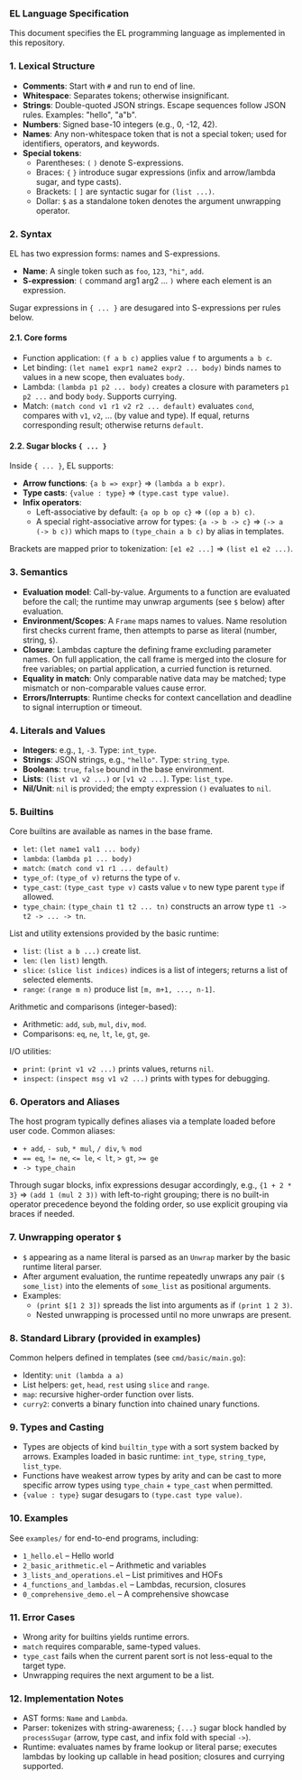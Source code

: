 ### EL Language Specification

This document specifies the EL programming language as implemented in this repository.

### 1. Lexical Structure

- **Comments**: Start with `#` and run to end of line.
- **Whitespace**: Separates tokens; otherwise insignificant.
- **Strings**: Double-quoted JSON strings. Escape sequences follow JSON rules. Examples: "hello", "a\"b".
- **Numbers**: Signed base-10 integers (e.g., 0, -12, 42).
- **Names**: Any non-whitespace token that is not a special token; used for identifiers, operators, and keywords.
- **Special tokens**:
  - Parentheses: `(` `)` denote S-expressions.
  - Braces: `{` `}` introduce sugar expressions (infix and arrow/lambda sugar, and type casts).
  - Brackets: `[` `]` are syntactic sugar for `(list ...)`.
  - Dollar: `$` as a standalone token denotes the argument unwrapping operator.

### 2. Syntax

EL has two expression forms: names and S-expressions.

- **Name**: A single token such as `foo`, `123`, `"hi"`, `add`.
- **S-expression**: `(` command arg1 arg2 ... `)` where each element is an expression.

Sugar expressions in `{ ... }` are desugared into S-expressions per rules below.

#### 2.1. Core forms

- Function application: `(f a b c)` applies value `f` to arguments `a b c`.
- Let binding: `(let name1 expr1 name2 expr2 ... body)` binds names to values in a new scope, then evaluates `body`.
- Lambda: `(lambda p1 p2 ... body)` creates a closure with parameters `p1 p2 ...` and body `body`. Supports currying.
- Match: `(match cond v1 r1 v2 r2 ... default)` evaluates `cond`, compares with `v1`, `v2`, ... (by value and type). If equal, returns corresponding result; otherwise returns `default`.

#### 2.2. Sugar blocks `{ ... }`

Inside `{ ... }`, EL supports:

- **Arrow functions**: `{a b => expr}` => `(lambda a b expr)`.
- **Type casts**: `{value : type}` => `(type.cast type value)`.
- **Infix operators**:
  - Left-associative by default: `{a op b op c}` => `((op a b) c)`.
  - A special right-associative arrow for types: `{a -> b -> c}` => `(-> a (-> b c))` which maps to `(type_chain a b c)` by alias in templates.

Brackets are mapped prior to tokenization: `[e1 e2 ...]` => `(list e1 e2 ...)`.

### 3. Semantics

- **Evaluation model**: Call-by-value. Arguments to a function are evaluated before the call; the runtime may unwrap arguments (see `$` below) after evaluation.
- **Environment/Scopes**: A `Frame` maps names to values. Name resolution first checks current frame, then attempts to parse as literal (number, string, `$`).
- **Closure**: Lambdas capture the defining frame excluding parameter names. On full application, the call frame is merged into the closure for free variables; on partial application, a curried function is returned.
- **Equality in match**: Only comparable native data may be matched; type mismatch or non-comparable values cause error.
- **Errors/Interrupts**: Runtime checks for context cancellation and deadline to signal interruption or timeout.

### 4. Literals and Values

- **Integers**: e.g., `1`, `-3`. Type: `int_type`.
- **Strings**: JSON strings, e.g., `"hello"`. Type: `string_type`.
- **Booleans**: `true`, `false` bound in the base environment.
- **Lists**: `(list v1 v2 ...)` or `[v1 v2 ...]`. Type: `list_type`.
- **Nil/Unit**: `nil` is provided; the empty expression `()` evaluates to `nil`.

### 5. Builtins

Core builtins are available as names in the base frame.

- `let`: `(let name1 val1 ... body)`
- `lambda`: `(lambda p1 ... body)`
- `match`: `(match cond v1 r1 ... default)`
- `type_of`: `(type_of v)` returns the type of `v`.
- `type_cast`: `(type_cast type v)` casts value `v` to new type parent `type` if allowed.
- `type_chain`: `(type_chain t1 t2 ... tn)` constructs an arrow type `t1 -> t2 -> ... -> tn`.

List and utility extensions provided by the basic runtime:

- `list`: `(list a b ...)` create list.
- `len`: `(len list)` length.
- `slice`: `(slice list indices)` indices is a list of integers; returns a list of selected elements.
- `range`: `(range m n)` produce list `[m, m+1, ..., n-1]`.

Arithmetic and comparisons (integer-based):

- Arithmetic: `add`, `sub`, `mul`, `div`, `mod`.
- Comparisons: `eq`, `ne`, `lt`, `le`, `gt`, `ge`.

I/O utilities:

- `print`: `(print v1 v2 ...)` prints values, returns `nil`.
- `inspect`: `(inspect msg v1 v2 ...)` prints with types for debugging.

### 6. Operators and Aliases

The host program typically defines aliases via a template loaded before user code. Common aliases:

- `+ add`, `- sub`, `* mul`, `/ div`, `% mod`
- `== eq`, `!= ne`, `<= le`, `< lt`, `> gt`, `>= ge`
- `-> type_chain`

Through sugar blocks, infix expressions desugar accordingly, e.g., `{1 + 2 * 3}` => `(add 1 (mul 2 3))` with left-to-right grouping; there is no built-in operator precedence beyond the folding order, so use explicit grouping via braces if needed.

### 7. Unwrapping operator `$`

- `$` appearing as a name literal is parsed as an `Unwrap` marker by the basic runtime literal parser.
- After argument evaluation, the runtime repeatedly unwraps any pair `($ some_list)` into the elements of `some_list` as positional arguments.
- Examples:
  - `(print $[1 2 3])` spreads the list into arguments as if `(print 1 2 3)`.
  - Nested unwrapping is processed until no more unwraps are present.

### 8. Standard Library (provided in examples)

Common helpers defined in templates (see `cmd/basic/main.go`):

- Identity: `unit (lambda a a)`
- List helpers: `get`, `head`, `rest` using `slice` and `range`.
- `map`: recursive higher-order function over lists.
- `curry2`: converts a binary function into chained unary functions.

### 9. Types and Casting

- Types are objects of kind `builtin_type` with a sort system backed by arrows. Examples loaded in basic runtime: `int_type`, `string_type`, `list_type`.
- Functions have weakest arrow types by arity and can be cast to more specific arrow types using `type_chain` + `type_cast` when permitted.
- `{value : type}` sugar desugars to `(type.cast type value)`.

### 10. Examples

See `examples/` for end-to-end programs, including:
- `1_hello.el` – Hello world
- `2_basic_arithmetic.el` – Arithmetic and variables
- `3_lists_and_operations.el` – List primitives and HOFs
- `4_functions_and_lambdas.el` – Lambdas, recursion, closures
- `0_comprehensive_demo.el` – A comprehensive showcase

### 11. Error Cases

- Wrong arity for builtins yields runtime errors.
- `match` requires comparable, same-typed values.
- `type_cast` fails when the current parent sort is not less-equal to the target type.
- Unwrapping requires the next argument to be a list.

### 12. Implementation Notes

- AST forms: `Name` and `Lambda`.
- Parser: tokenizes with string-awareness; `{...}` sugar block handled by `processSugar` (arrow, type cast, and infix fold with special `->`).
- Runtime: evaluates names by frame lookup or literal parse; executes lambdas by looking up callable in head position; closures and currying supported.



